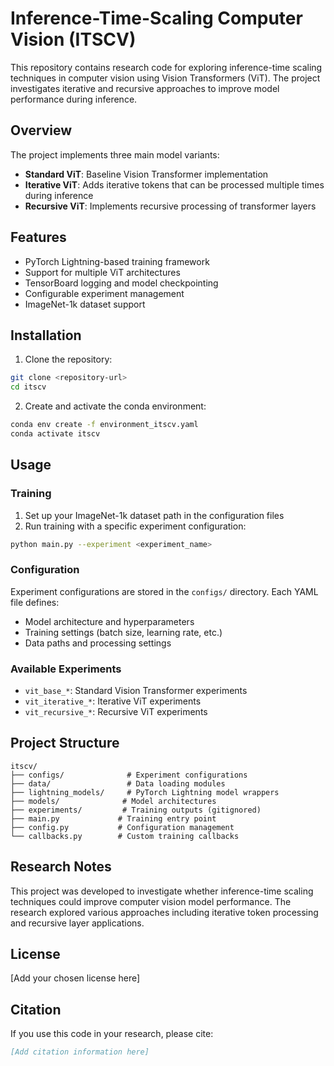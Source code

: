 # Inference-Time-Scaling Computer Vision (ITSCV)

This repository contains research code for exploring inference-time scaling techniques in computer vision using Vision Transformers (ViT). The project investigates iterative and recursive approaches to improve model performance during inference.

## Overview

The project implements three main model variants:
- **Standard ViT**: Baseline Vision Transformer implementation
- **Iterative ViT**: Adds iterative tokens that can be processed multiple times during inference
- **Recursive ViT**: Implements recursive processing of transformer layers

## Features

- PyTorch Lightning-based training framework
- Support for multiple ViT architectures
- TensorBoard logging and model checkpointing
- Configurable experiment management
- ImageNet-1k dataset support

## Installation

1. Clone the repository:
```bash
git clone <repository-url>
cd itscv
```

2. Create and activate the conda environment:
```bash
conda env create -f environment_itscv.yaml
conda activate itscv
```

## Usage

### Training

1. Set up your ImageNet-1k dataset path in the configuration files
2. Run training with a specific experiment configuration:

```bash
python main.py --experiment <experiment_name>
```

### Configuration

Experiment configurations are stored in the `configs/` directory. Each YAML file defines:
- Model architecture and hyperparameters
- Training settings (batch size, learning rate, etc.)
- Data paths and processing settings

### Available Experiments

- `vit_base_*`: Standard Vision Transformer experiments
- `vit_iterative_*`: Iterative ViT experiments
- `vit_recursive_*`: Recursive ViT experiments

## Project Structure

```
itscv/
├── configs/              # Experiment configurations
├── data/                 # Data loading modules
├── lightning_models/     # PyTorch Lightning model wrappers
├── models/              # Model architectures
├── experiments/         # Training outputs (gitignored)
├── main.py             # Training entry point
├── config.py           # Configuration management
└── callbacks.py        # Custom training callbacks
```

## Research Notes

This project was developed to investigate whether inference-time scaling techniques could improve computer vision model performance. The research explored various approaches including iterative token processing and recursive layer applications.

## License

[Add your chosen license here]

## Citation

If you use this code in your research, please cite:

```bibtex
[Add citation information here]
```
